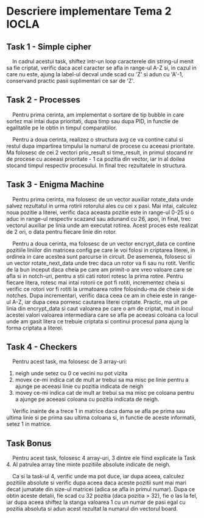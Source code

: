 # Descriere implementare Tema 2 IOCLA

## Task 1 - Simple cipher
&nbsp;&nbsp;&nbsp;&nbsp;In cadrul acestui task, shiftez intr-un loop caracterele din string-ul
menit sa fie criptat, verific daca acel caracter se afla in range-ul A-Z si,
in cazul in care nu este, ajung la label-ul decval unde scad cu 'Z' si adun
cu 'A'-1, conservand practic pasii suplimentari ce sar de 'Z'.

## Task 2 - Processes
&nbsp;&nbsp;&nbsp;&nbsp;Pentru prima cerinta, am implementat o sortare de tip bubble in care
sortez mai intai dupa prioritati, dupa timp sau dupa PID, in functie
de egalitatile pe le obtin in timpul comparatiilor.

&nbsp;&nbsp;&nbsp;&nbsp;Pentru a doua cerinta, realizez o structura avg ce va contine catul
si restul dupa impartirea timpului la numarul de procese cu aceeasi prioritate.
Ma folosesc de cei 2 vectori prio_result si time_result, in primul stocand nr
de procese cu aceeasi prioritate - 1 ca pozitia din vector, iar in al doilea
stocand timpul respectiv procesului. In final trec rezultatele in structura.

## Task 3 - Enigma Machine
&nbsp;&nbsp;&nbsp;&nbsp;Pentru prima cerinta, ma folosesc de un vector auxiliar rotate_data
unde salvez rezultatul in urma rotirii rotorului ales cu cei x pasi. Mai 
intai, calculez noua pozitie a literei, verific daca aceasta pozitie este
in range-ul 0-25 si o aduc in range-ul respectiv scazand sau adunand cu 26,
apoi, in final, trec vectorul auxiliar pe linia unde am executat rotirea.
Acest proces este realizat de 2 ori, o data pentru fiecare linie din rotor.

&nbsp;&nbsp;&nbsp;&nbsp;Pentru a doua cerinta, ma folosesc de un vector encrypt_data ce contine 
pozitiile liniilor din matricea config pe care le voi folosi in criptarea 
literei, in ordinea in care acestea sunt parcurse in circuit. De asemenea,
folosesc si un vector rotate_next_data unde trec daca un rotor va fi sau nu
rotit. Verific de la bun inceput daca cheia pe care am primit-o are vreo
valoare care se afla si in notch-uri, pentru a stii cati rotori rotesc la
prima rotire. Pentru fiecare litera, rotesc mai intai rotorii ce pot fi 
rotiti, incrementez cheia si verific ce rotori vor fi rotiti la urmatoarea 
rotire folosindu-ma de cheie si de notches. Dupa incrementari, verific
daca ceea ce am in cheie este in range-ul A-Z, iar dupa ceea pornesc
cautarea literei criptate. Practic, ma uit pe linia din encrypt_data
si caut valoarea pe care o am de criptat, mut in locul acestei valori
valoarea intermediara care se afla pe aceeasi coloana ca locul unde am
gasit litera ce trebuie criptata si continui procesul pana ajung la
forma criptata a literei.

## Task 4 - Checkers
&nbsp;&nbsp;&nbsp;&nbsp;Pentru acest task, ma folosesc de 3 array-uri:
1) neigh unde setez cu 0 ce vecini nu pot vizita
2) movex ce-mi indica cat de mult ar trebui sa ma misc pe linie pentru
a ajunge pe aceeasi linie cu pozitia indicata de neigh
3) movey ce-mi indica cat de mult ar trebui sa ma misc pe coloana pentru
a ajunge pe aceeasi coloana cu pozitia indicata de neigh.

&nbsp;&nbsp;&nbsp;&nbsp;Verific inainte de a trece 1 in matrice daca dama se afla pe prima
sau ultima linie si pe prima sau ultima coloana si, in functie de aceste
informatii, setez 1 in matrice.

## Task Bonus
&nbsp;&nbsp;&nbsp;&nbsp;Pentru acest task, folosesc 4 array-uri, 3 dintre ele fiind explicate
la Task 4. Al patrulea array tine minte pozitiile absolute indicate de neigh.

&nbsp;&nbsp;&nbsp;&nbsp;Ca si la task-ul 4, verific unde ma pot duce, iar dupa aceea, calculez
pozitiile absolute si verific dupa aceea daca aceste pozitii sunt mai mari
decat jumatate din size-ul matricei (adica se afla in primul numar). Dupa
ce obtin aceste detalii, fie scad cu 32 pozitia (daca pozitia > 32), fie o 
las la fel, iar dupa aceea shiftez la stanga valoarea 1 cu un numar de pasi 
egal cu pozitia absoluta si adun acest rezultat la numarul din vectorul board.
